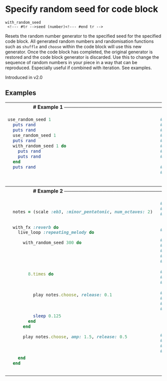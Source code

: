 # Specify random seed for code block

```
with_random_seed 
 <!--- #tr -->seed (number)<!--- #end tr -->
```


Resets the random number generator to the specified seed for the specified code block. All generated random numbers and randomisation functions such as `shuffle` and `choose` within the code block will use this new generator. Once the code block has completed, the original generator is restored and the code block generator is discarded. Use this to change the sequence of random numbers in your piece in a way that can be reproduced. Especially useful if combined with iteration. See examples.

Introduced in v2.0

## Examples

<table class="examples">
<tr>
<th colspan="2" class="even head"># Example 1 ──────────────────────────────────────────────────────</th>
</tr>
<tr>
<td class="even">

```ruby
use_random_seed 1
  puts rand
  puts rand 
  use_random_seed 1
  puts rand
  with_random_seed 1 do
    puts rand
    puts rand
  end
  puts rand
           



```

</td>
<td class="even">

<!--- #tr -->
```ruby
# reset random seed to 1
# => 0.417022004702574
#=> 0.7203244934421581
# reset it back to 1
# => 0.417022004702574
# reset seed back to 1 just for this block
# => 0.417022004702574
#=> 0.7203244934421581
 
# => 0.7203244934421581
# notice how the original generator is restored



```
<!--- #end tr -->

</td>
</tr>
<tr>
<th colspan="2" class="odd head"># Example 2 ──────────────────────────────────────────────────────</th>
</tr>
<tr>
<td class="odd">

```ruby

  notes = (scale :eb3, :minor_pentatonic, num_octaves: 2) 
                                          

  with_fx :reverb do
    live_loop :repeating_melody do        

      with_random_seed 300 do             
                                          
                                          
                                          
                                          

        8.times do                        
                                          
                                          

          play notes.choose, release: 0.1 
                                          
                                          
                                          
          sleep 0.125
        end
      end

      play notes.choose, amp: 1.5, release: 0.5
                                               
                                               
                                               
    end
  end


```

</td>
<td class="odd">

<!--- #tr -->
```ruby
# Generating melodies
# Create a set of notes to choose from.
# Scales work well for this
 
 
# Create a live loop
 
# Set the random seed to a known value every
# time around the loop. This seed is the key
# to our melody. Try changing the number to
# something else. Different numbers produce
# different melodies
 
# Now iterate a number of times. The size of
# the iteration will be the length of the
# repeating melody.
 
# 'Randomly' choose a note from our ring of
# notes. See how this isn't actually random
# but uses a reproducible method! These notes
# are therefore repeated over and over...
 
 
 
 
# Note that this line is outside of
# the with_random_seed block and therefore
# the randomisation never gets reset and this
# part of the melody never repeats.
 
 



```
<!--- #end tr -->

</td>
</tr>
</table>

